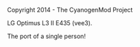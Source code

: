 Copyright 2014 - The CyanogenMod Project

LG Optimus L3 II E435 (vee3).

The port of a single person!
